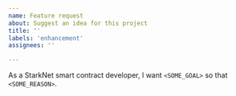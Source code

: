 ```yaml
---
name: Feature request
about: Suggest an idea for this project
title: ''
labels: 'enhancement'
assignees: ''

---
```


As a StarkNet smart contract developer, I want `<SOME_GOAL>` so that `<SOME_REASON>`.
